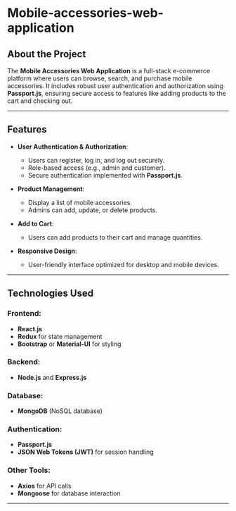 # Mobile-accessories-web-application

## About the Project
The **Mobile Accessories Web Application** is a full-stack e-commerce platform where users can browse, search, and purchase mobile accessories. It includes robust user authentication and authorization using **Passport.js**, ensuring secure access to features like adding products to the cart and checking out.

---

## Features
- **User Authentication & Authorization**: 
  - Users can register, log in, and log out securely.
  - Role-based access (e.g., admin and customer).
  - Secure authentication implemented with **Passport.js**.

- **Product Management**:
  - Display a list of mobile accessories.
  - Admins can add, update, or delete products.

- **Add to Cart**:
  - Users can add products to their cart and manage quantities.

- **Responsive Design**:
  - User-friendly interface optimized for desktop and mobile devices.

---

## Technologies Used
### Frontend:
- **React.js**
- **Redux** for state management
- **Bootstrap** or **Material-UI** for styling

### Backend:
- **Node.js** and **Express.js**

### Database:
- **MongoDB** (NoSQL database)

### Authentication:
- **Passport.js**
- **JSON Web Tokens (JWT)** for session handling

### Other Tools:
- **Axios** for API calls
- **Mongoose** for database interaction

---


